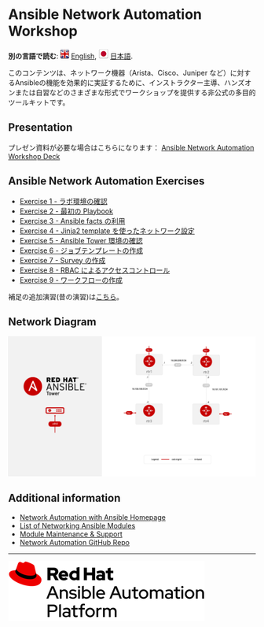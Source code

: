 # Ansible Network Automation Workshop

**別の言語で読む**: ![uk](../../images/uk.png) [English](README.md),  ![japan](../../images/japan.png) [日本語](README.ja.md).

このコンテンツは、ネットワーク機器（Arista、Cisco、Juniper など）に対するAnsibleの機能を効果的に実証するために、インストラクター主導、ハンズオンまたは自習などのさまざまな形式でワークショップを提供する非公式の多目的ツールキットです。

## Presentation
プレゼン資料が必要な場合はこちらになります：
[Ansible Network Automation Workshop Deck](https://ansible.github.io/workshops/decks/ansible_network.pdf)

## Ansible Network Automation Exercises

- [Exercise 1 - ラボ環境の確認](./1-explore/README.ja.md)
- [Exercise 2 - 最初の Playbook](./2-first-playbook/README.ja.md)
- [Exercise 3 - Ansible facts の利用](./3-facts/README.ja.md)
- [Exercise 4 - Jinja2 template を使ったネットワーク設定](./4-jinja/README.ja.md)
- [Exercise 5 - Ansible Tower 環境の確認](./5-explore-tower/README.ja.md)
- [Exercise 6 - ジョブテンプレートの作成](./6-tower-job-template/README.ja.md)
- [Exercise 7 - Survey の作成](./7-tower-survey/README.ja.md)
- [Exercise 8 - RBAC によるアクセスコントロール](./8-tower-rbac/README.ja.md)
- [Exercise 9 - ワークフローの作成](./9-tower-workflow/README.ja.md)

補足の追加演習(昔の演習)は[こちら](supplemental/README.ja.md)。

## Network Diagram
![Red Hat Ansible Automation](../../images/network_diagram.png)

## Additional information
 - [Network Automation with Ansible Homepage](https://www.ansible.com/network-automation)
 - [List of Networking Ansible Modules](http://docs.ansible.com/ansible/latest/list_of_network_modules.html)
 - [Module Maintenance & Support](http://docs.ansible.com/ansible/latest/modules_support.html)
 - [Network Automation GitHub Repo](https://github.com/network-automation)

 ---
 ![Red Hat Ansible Automation](../../images/rh-ansible-automation-platform.png)
